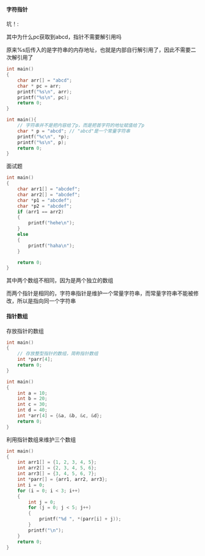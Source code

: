 #### 字符指针

坑！:

其中为什么pc获取到abcd，指针不需要解引用吗

原来%s后传入的是字符串的内存地址，也就是内部自行解引用了，因此不需要二次解引用了

```c
int main()
{
    char arr[] = "abcd";
    char * pc = arr;
    printf("%s\n", arr);
    printf("%s\n", pc);
    return 0;
}
```



```c
int main(){
    // 字符串并不是把内容给了p，而是把首字符的地址赋值给了p
    char * p = "abcd"; // "abcd"是一个常量字符串
    printf("%c\n", *p);
    printf("%s\n", p);
    return 0;
}
```

面试题

```c
int main()
{
    char arr1[] = "abcdef";
    char arr2[] = "abcdef";
    char *p1 = "abcdef";
    char *p2 = "abcdef";
    if (arr1 == arr2)
    {
        printf("hehe\n");
    }
    else
    {
        printf("haha\n");
    }

    return 0;
}
```

其中两个数组不相同，因为是两个独立的数组

而两个指针是相同的，字符串指针是维护一个常量字符串，而常量字符串不能被修改，所以是指向同一个字符串



#### 指针数组

存放指针的数组

```c
int main()
{
    // 存放整型指针的数组，简称指针数组
    int *parr[4];
    return 0;
}
```



```c
int main()
{
    int a = 10;
    int b = 20;
    int c = 30;
    int d = 40;
    int *arr[4] = {&a, &b, &c, &d};
    return 0;
}
```



利用指针数组来维护三个数组

```c
int main()
{
    int arr1[] = {1, 2, 3, 4, 5};
    int arr2[] = {2, 3, 4, 5, 6};
    int arr3[] = {3, 4, 5, 6, 7};
    int *parr[] = {arr1, arr2, arr3};
    int i = 0;
    for (i = 0; i < 3; i++)
    {
        int j = 0;
        for (j = 0; j < 5; j++)
        {
            printf("%d ", *(parr[i] + j));
        }
        printf("\n");
    }
    return 0;
}
```

